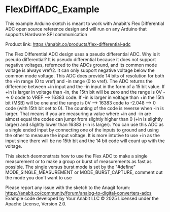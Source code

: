 # FlexDiffADC_Example
This example Arduino sketch is meant to work with Anabit's Flex Differential ADC open source reference design and will run on any Arduino that supports
Hardware SPI communication

Product link: https://anabit.co/products/flex-differential-adc

The Flex Differential ADC design uses a pseudo differential ADC. Why is it pseudo differential? It is pseudo differential because it does not support negative 
voltages, refernced to the ADCs ground, and its common mode voltage is always vref/2. It can only support negative voltage below the common mode voltage. 
This ADC does provide 14 bits of resolution for both the +in range (0 to vref) and -in range (0 to vref). The ADC returns the difference between +in input and 
the -in input in the form of a 15 bit value. If +in is larger in voltage than -in, the 15th bit will be zero and the range is 0V --> 0 code to VREF --> 16383 code. 
If -in is larger in voltage than +in the 15th bit (MSB) will be one and the range is 0V --> 16383 code to -2.048 --> 0 code (with 15th bit set to 0). The counting 
of the code is reverse when -in is larger. That means if you are measuring a value where +in and -in are almost equal the codes can jumpr from slightly higher 
than 0 (+in is slightly larger) and slightly lower than 16383 (-in is larger). You can use this ADC as a single ended input by connecting one of the inputs to 
ground and using the other to measure the input voltage. It is more intutive to use +in as the input since there will be no 15th bit and the 14 bit code will 
count up with the voltage.

This sketch deomonstrats how to use the Flex ADC to make a single measurement or to make a group or burst of measurements as fast as possible. The single versus
burst mode is set by the "#define" MODE_SINGLE_MEASUREMENT or MODE_BURST_CAPTURE, comment out the mode you don't want to use

Please report any issue with the sketch to the Anagit forum: https://anabit.co/community/forum/analog-to-digital-converters-adcs
Example code developed by Your Anabit LLC © 2025
Licensed under the Apache License, Version 2.0.
